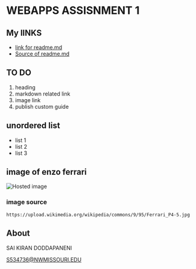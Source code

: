 #  WEBAPPS ASSISNMENT 1 #

## My lINKS ##
 -  [link for readme.md](https://saikirandd.github.io/webapps-assignment-1-/ "page")
-  [Source of readme.md ](https://github.com/saikirandd/webapps-assignment-1- "Source")

## TO DO ##
1. heading
1. markdown related link
1. image link
1. publish custom guide

## unordered list ##
- list 1
- list 2
- list 3

## image of enzo ferrari

![Hosted image](https://upload.wikimedia.org/wikipedia/commons/9/95/Ferrari_P4-5.jpg "Ferrari_P4-5")
### image source ###
```
https://upload.wikimedia.org/wikipedia/commons/9/95/Ferrari_P4-5.jpg
```
## About ##
SAI KIRAN DODDAPANENI

S534736@NWMISSOURI.EDU
